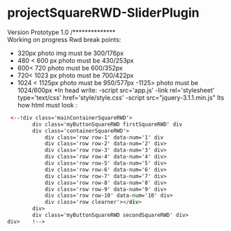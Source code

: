 # projectSquareRWD-SliderPlugin

Version Prototype 1.0 /**************\
  Working on progress
  Rwd break points:
   - 320px  photo img must be 300/176px
   - 480 < 600 px photo must be 430/253px
   - 600< 720 photo must be 600/352px
   - 720< 1023 px photo must be 700/422px
   - 1024 < 1125px photo must be 950/577px
   -1125>  photo must be 1024/600px
  *In head write:
  -script src='app.js'
  -link rel='stylesheet' type='text/css' href='style/style.css'
  -script src="jquery-3.1.1.min.js"
Its  how html must look : 
```html
 <--!div class='mainContainerSquareRWD'>
        div class='myButtonSquareRWD firstSquareRWD' div
        div class='containerSquareRWD'>
            div class='row row-1' data-num='1' div
            div class='row row-2' data-num='2' div>
            div class='row row-3' data-num='3' div>
            div class='row row-4' data-num='4' div>
            div class='row row-5' data-num='5' div>
            div class='row row-6' data-num='6' div>
            div class='row row-7' data-num='7' div>
            div class='row row-8' data-num='8' div>
            div class='row row-9' data-num='9' div>
            div class='row row-10' data-num='10' div>
            div class='row clearner'></div>
        div>
        div class='myButtonSquareRWD secondSquareRWD' div>
div>    !-->
```
